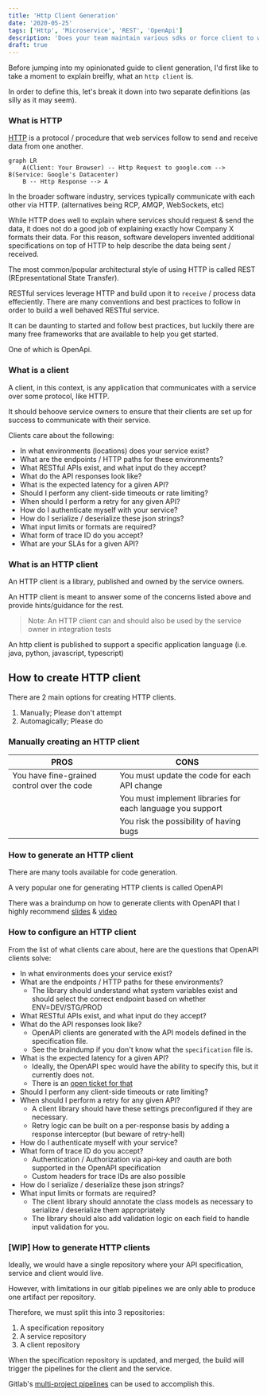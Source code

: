 ```yaml
---
title: 'Http Client Generation'
date: '2020-05-25'
tags: ['Http', 'Microservice', 'REST', 'OpenApi']
description: 'Does your team maintain various sdks or force client to write their own http integrations? No more'
draft: true
---
```


Before jumping into my opinionated guide to client generation, I'd first like to take a moment to explain breifly, what an `http client` is.

In order to define this, let's break it down into two separate definitions (as silly as it may seem).

### What is HTTP

[HTTP](https://www.w3schools.com/whatis/whatis_http.asp) is a protocol / procedure that web services follow to send and receive data from one another.

```mermaid
graph LR
    A(Client: Your Browser) -- Http Request to google.com --> B(Service: Google's Datacenter)
    B -- Http Response --> A
```

In the broader software industry, services typically communicate with each other via HTTP.
(alternatives being RCP, AMQP, WebSockets, etc)

While HTTP does well to explain where services should request & send the data, it does not do a good job of explaining exactly how Company X formats their data.
For this reason, software developers invented additional specifications on top of HTTP to help describe the data being sent / received.

The most common/popular architectural style of using HTTP is called REST (REpresentational State Transfer).

RESTful services leverage HTTP and build upon it to `receive` / process data effeciently.
There are many conventions and best practices to follow in order to build a well behaved RESTful service.

It can be daunting to started and follow best practices, but luckily there are many free frameworks that are available to help you get started.

One of which is OpenApi.

### What is a client

A client, in this context, is any application that communicates with a service over some protocol, like HTTP.

It should behoove service owners to ensure that their clients are set up for success to communicate with their service.

Clients care about the following:

* In what environments (locations) does your service exist?
* What are the endpoints / HTTP paths for these environments?
* What RESTful APIs exist, and what input do they accept?
* What do the API responses look like?
* What is the expected latency for a given API?
* Should I perform any client-side timeouts or rate limiting?
* When should I perform a retry for any given API?
* How do I authenticate myself with your service?
* How do I serialize / deserialize these json strings?
* What input limits or formats are required?
* What form of trace ID do you accept?
* What are your SLAs for a given API?

### What is an HTTP client

An HTTP client is a library, published and owned by the service owners.

An HTTP client is meant to answer some of the concerns listed above and provide hints/guidance for the rest.

> Note: An HTTP client can and should also be used by the service owner in integration tests

An http client is published to support a specific application language (i.e. java, python, javascript, typescript)

## How to create HTTP client

There are 2 main options for creating HTTP clients.

1. Manually; Please don't attempt
2. Automagically; Please do

### Manually creating an HTTP client

| PROS                                        | CONS                                                       |
| ----                                        | ----                                                       |
| You have fine-grained control over the code | You must update the code for each API change               |
|                                             | You must implement libraries for each language you support |
|                                             | You risk the possibility of having bugs                    |

### How to generate an HTTP client

There are many tools available for code generation.

A very popular one for generating HTTP clients is called OpenAPI

There was a braindump on how to generate clients with OpenAPI that I highly recommend
[slides](https://docs.google.com/presentation/d/1QKEs7wUTXK8_fw7CipLdlDCUeorJniIfZ4nB8dNJz1I) & [video](https://drive.google.com/open?id=1itSVgAluwlw6L7c8XDAWldhs2C9xgEpN)

### How to configure an HTTP client

From the list of what clients care about, here are the questions that OpenAPI clients solve:

* In what environments does your service exist?
* What are the endpoints / HTTP paths for these environments?
  * The library should understand what system variables exist and should select the correct endpoint based on whether ENV=DEV/STG/PROD
* What RESTful APIs exist, and what input do they accept?
* What do the API responses look like?
  * OpenAPI clients are generated with the API models defined in the specification file.
  * See the braindump if you don't know what the `specification` file is.
* What is the expected latency for a given API?
  * Ideally, the OpenAPI spec would have the ability to specify this, but it currently does not.
  * There is an [open ticket for that](https://github.com/OAI/OpenAPI-Specification/issues/541)
* Should I perform any client-side timeouts or rate limiting?
* When should I perform a retry for any given API?
  * A client library should have these settings preconfigured if they are necessary.
  * Retry logic can be built on a per-response basis by adding a response interceptor (but beware of retry-hell)
* How do I authenticate myself with your service?
* What form of trace ID do you accept?
  * Authentication / Authorization via api-key and oauth are both supported in the OpenAPI specification
  * Custom headers for trace IDs are also possible
* How do I serialize / deserialize these json strings?
* What input limits or formats are required?
  * The client library should annotate the class models as necessary to serialize / deserialize them appropriately
  * The library should also add validation logic on each field to handle input validation for you.

### [WIP] How to generate HTTP clients

Ideally, we would have a single repository where your API specification, service and client would live.

However, with limitations in our gitlab pipelines we are only able to produce one artifact per repository.

Therefore, we must split this into 3 repositories:

1. A specification repository
2. A service repository
3. A client repository

When the specification repository is updated, and merged, the build will trigger the pipelines for the client and the service.

Gitlab's [multi-project pipelines](https://docs.gitlab.com/ee/ci/multi_project_pipelines.html) can be used to accomplish this.